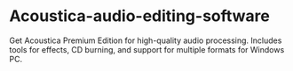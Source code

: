 # Acoustica-audio-editing-software
Get Acoustica Premium Edition for high-quality audio processing. Includes tools for effects, CD burning, and support for multiple formats for Windows PC.
